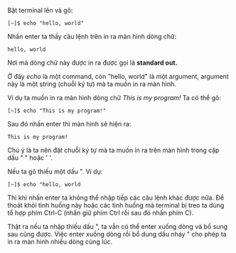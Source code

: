 Bật terminal lên và gõ:

```
[~]$ echo "hello, world"
```

Nhấn enter ta thấy câu lệnh trên in ra màn hình dòng chữ:

```
hello, world
```

Nơi mà dòng chữ này được in ra được gọi là **standard out.**

Ở đây _echo_ là một command, còn "hello, world" là một argument, argument này là một string \(chuỗi ký tự\) mà ta muốn in ra màn hình.

Ví dụ ta muốn in ra màn hình dòng chữ _This is my program!_ Ta có thể gõ:

```
[~]$ echo "This is my program!"
```

Sau đó nhấn enter thì màn hình sẽ hiện ra:

```
This is my program!
```

Chú ý là ta nên đặt chuỗi ký tự mà ta muốn in ra trên màn hình trong cặp dấu " " hoặc ' '.

Nếu ta gõ thiếu một dấu ". Ví dụ:

```
[~]$ echo "hello, world
```

Thì khi nhấn enter ta không thể nhập tiếp các câu lệnh khác được nữa. Để thoát khỏi tình huống này hoặc các tình huống mà terminal bị treo ta dùng tổ hợp phím Ctrl-C \(nhấn giữ phím Ctrl rồi sau đó nhấn phím C\).

Thật ra nếu ta nhập thiếu dấu ", ta vẫn có thể enter xuống dòng và bổ sung sau cũng được. Việc enter xuống dòng rồi bổ dung dấu  nháy " cho phép ta in ra màn hình nhiều dòng cùng lúc.

